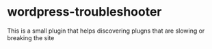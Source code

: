 # wordpress-troubleshooter
This is a small plugin that helps discovering plugns that are slowing or breaking the site
